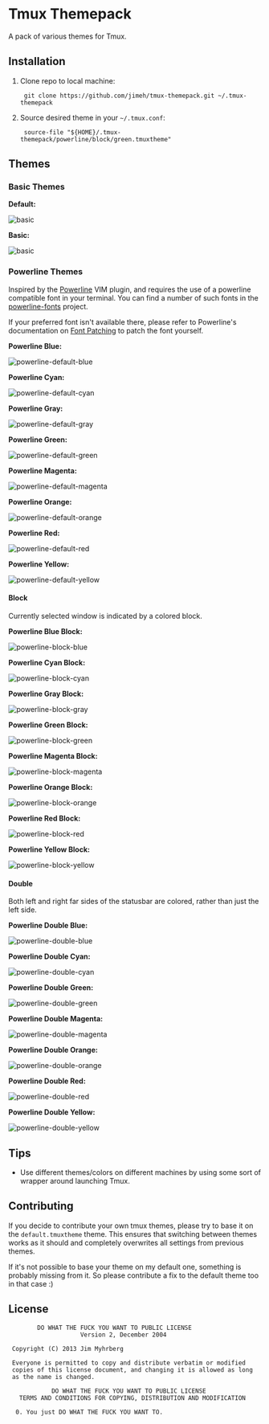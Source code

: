 # Tmux Themepack

A pack of various themes for Tmux.


## Installation

1. Clone repo to local machine:

        git clone https://github.com/jimeh/tmux-themepack.git ~/.tmux-themepack

2. Source desired theme in your `~/.tmux.conf`:

        source-file "${HOME}/.tmux-themepack/powerline/block/green.tmuxtheme"


## Themes

### Basic Themes

**Default:**

![basic](https://raw.github.com/jimeh/tmux-themepack-previews/master/default-preview.png)

**Basic:**

![basic](https://raw.github.com/jimeh/tmux-themepack-previews/master/basic-preview.png)

### Powerline Themes

Inspired by the [Powerline][] VIM plugin,
and requires the use of a powerline compatible font in your terminal. You can
find a number of such fonts in the
[powerline-fonts][] project.

If your preferred font isn't available there, please refer to Powerline's
documentation on [Font Patching][] to patch the font yourself.

[powerline]: https://github.com/Lokaltog/powerline
[powerline-fonts]: https://github.com/Lokaltog/powerline-fonts
[font patching]: https://powerline.readthedocs.org/en/latest/fontpatching.html#font-patching

**Powerline Blue:**

![powerline-default-blue](https://raw.github.com/jimeh/tmux-themepack-previews/master/powerline/default/blue-preview.png)

**Powerline Cyan:**

![powerline-default-cyan](https://raw.github.com/jimeh/tmux-themepack-previews/master/powerline/default/cyan-preview.png)

**Powerline Gray:**

![powerline-default-gray](https://raw.github.com/jimeh/tmux-themepack-previews/master/powerline/default/gray-preview.png)

**Powerline Green:**

![powerline-default-green](https://raw.github.com/jimeh/tmux-themepack-previews/master/powerline/default/green-preview.png)

**Powerline Magenta:**

![powerline-default-magenta](https://raw.github.com/jimeh/tmux-themepack-previews/master/powerline/default/magenta-preview.png)

**Powerline Orange:**

![powerline-default-orange](https://raw.github.com/jimeh/tmux-themepack-previews/master/powerline/default/orange-preview.png)

**Powerline Red:**

![powerline-default-red](https://raw.github.com/jimeh/tmux-themepack-previews/master/powerline/default/red-preview.png)

**Powerline Yellow:**

![powerline-default-yellow](https://raw.github.com/jimeh/tmux-themepack-previews/master/powerline/default/yellow-preview.png)

#### Block

Currently selected window is indicated by a colored block.

**Powerline Blue Block:**

![powerline-block-blue](https://raw.github.com/jimeh/tmux-themepack-previews/master/powerline/block/blue-preview.png)

**Powerline Cyan Block:**

![powerline-block-cyan](https://raw.github.com/jimeh/tmux-themepack-previews/master/powerline/block/cyan-preview.png)

**Powerline Gray Block:**

![powerline-block-gray](https://raw.github.com/jimeh/tmux-themepack-previews/master/powerline/block/gray-preview.png)

**Powerline Green Block:**

![powerline-block-green](https://raw.github.com/jimeh/tmux-themepack-previews/master/powerline/block/green-preview.png)

**Powerline Magenta Block:**

![powerline-block-magenta](https://raw.github.com/jimeh/tmux-themepack-previews/master/powerline/block/magenta-preview.png)

**Powerline Orange Block:**

![powerline-block-orange](https://raw.github.com/jimeh/tmux-themepack-previews/master/powerline/block/orange-preview.png)

**Powerline Red Block:**

![powerline-block-red](https://raw.github.com/jimeh/tmux-themepack-previews/master/powerline/block/red-preview.png)

**Powerline Yellow Block:**

![powerline-block-yellow](https://raw.github.com/jimeh/tmux-themepack-previews/master/powerline/block/yellow-preview.png)

#### Double

Both left and right far sides of the statusbar are colored, rather than just
the left side.

**Powerline Double Blue:**

![powerline-double-blue](https://raw.github.com/jimeh/tmux-themepack-previews/master/powerline/double/blue-preview.png)

**Powerline Double Cyan:**

![powerline-double-cyan](https://raw.github.com/jimeh/tmux-themepack-previews/master/powerline/double/cyan-preview.png)

**Powerline Double Green:**

![powerline-double-green](https://raw.github.com/jimeh/tmux-themepack-previews/master/powerline/double/green-preview.png)

**Powerline Double Magenta:**

![powerline-double-magenta](https://raw.github.com/jimeh/tmux-themepack-previews/master/powerline/double/magenta-preview.png)

**Powerline Double Orange:**

![powerline-double-orange](https://raw.github.com/jimeh/tmux-themepack-previews/master/powerline/double/orange-preview.png)

**Powerline Double Red:**

![powerline-double-red](https://raw.github.com/jimeh/tmux-themepack-previews/master/powerline/double/red-preview.png)

**Powerline Double Yellow:**

![powerline-double-yellow](https://raw.github.com/jimeh/tmux-themepack-previews/master/powerline/double/yellow-preview.png)


## Tips

- Use different themes/colors on different machines by using some sort of
  wrapper around launching Tmux.


## Contributing

If you decide to contribute your own tmux themes, please try to base it on the
`default.tmuxtheme` theme. This ensures that switching between themes works as
it should and completely overwrites all settings from previous themes.

If it's not possible to base your theme on my default one, something is
probably missing from it. So please contribute a fix to the default theme too
in that case :)


## License

```
        DO WHAT THE FUCK YOU WANT TO PUBLIC LICENSE
                    Version 2, December 2004

 Copyright (C) 2013 Jim Myhrberg

 Everyone is permitted to copy and distribute verbatim or modified
 copies of this license document, and changing it is allowed as long
 as the name is changed.

            DO WHAT THE FUCK YOU WANT TO PUBLIC LICENSE
   TERMS AND CONDITIONS FOR COPYING, DISTRIBUTION AND MODIFICATION

  0. You just DO WHAT THE FUCK YOU WANT TO.
```
